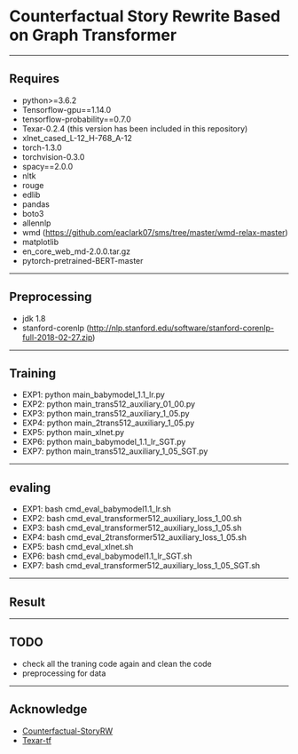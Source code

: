 # Counterfactual Story Rewrite Based on Graph Transformer
------


## Requires
+ python>=3.6.2
+ Tensorflow-gpu==1.14.0
+ tensorflow-probability==0.7.0
+ Texar-0.2.4 (this version has been included in this repository)
+ xlnet_cased_L-12_H-768_A-12
+ torch-1.3.0
+ torchvision-0.3.0
+ spacy==2.0.0
+ nltk
+ rouge
+ edlib
+ pandas
+ boto3
+ allennlp
+ wmd (https://github.com/eaclark07/sms/tree/master/wmd-relax-master)
+ matplotlib
+ en_core_web_md-2.0.0.tar.gz
+ pytorch-pretrained-BERT-master
------

## Preprocessing
+ jdk 1.8
+ stanford-corenlp (<http://nlp.stanford.edu/software/stanford-corenlp-full-2018-02-27.zip>)
------

## Training
  + EXP1: python main_babymodel_1.1_lr.py
  + EXP2: python main_trans512_auxiliary_01_00.py
  + EXP3: python main_trans512_auxiliary_1_05.py
  + EXP4: python main_2trans512_auxiliary_1_05.py
  + EXP5: python main_xlnet.py
  + EXP6: python main_babymodel_1.1_lr_SGT.py
  + EXP7: python main_trans512_auxiliary_1_05_SGT.py
------
## evaling
  + EXP1: bash cmd_eval_babymodel1.1_lr.sh
  + EXP2: bash cmd_eval_transformer512_auxiliary_loss_1_00.sh
  + EXP3: bash cmd_eval_transformer512_auxiliary_loss_1_05.sh
  + EXP4: bash cmd_eval_2transformer512_auxiliary_loss_1_05.sh
  + EXP5: bash cmd_eval_xlnet.sh
  + EXP6: bash cmd_eval_babymodel1.1_lr_SGT.sh
  + EXP7: bash cmd_eval_transformer512_auxiliary_loss_1_05_SGT.sh
------
## Result
------
## TODO
 + check all the traning code again and clean the code
 + preprocessing for data
------
## Acknowledge
 + [Counterfactual-StoryRW](https://github.com/qkaren/Counterfactual-StoryRW "Counterfactual-StoryRW")
 + [Texar-tf](https://github.com/asyml/texar "Texar-tf")


